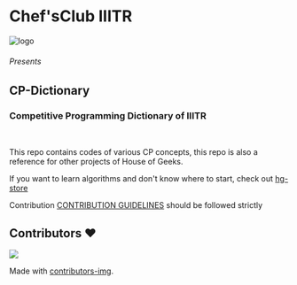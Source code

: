# Chef'sClub IIITR
![logo](https://github.com/houseofgeeks/CP-Dictionary/blob/master/chefsclub.png)
###### Presents
## CP-Dictionary

<h3>Competitive Programming Dictionary of IIITR</h3><br>

This repo contains codes of various CP concepts, this repo is also a reference for other 
projects of House of Geeks.

If you want to learn algorithms and don't know where to start, check out [hg-store](https://github.com/houseofgeeks/hg_store/blob/master/Introduction%20to%20ACM%20ICPC%20Webinar%20(19th%20September%202020)/Resources.md)

Contribution [CONTRIBUTION GUIDELINES](https://github.com/houseofgeeks/CP-Dictionary/blob/master/CONTRIBUTING.md) should be followed strictly 

## Contributors ❤️ 
<a href="https://github.com/houseofgeeks/CP-Dictionary/graphs/contributors">
  <img src="https://contributors-img.web.app/image?repo=houseofgeeks/CP-Dictionary" />
</a>

Made with [contributors-img](https://contributors-img.web.app).

